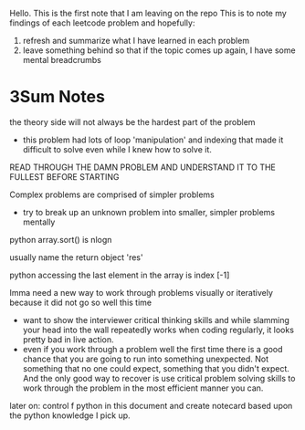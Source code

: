 Hello. This is the first note that I am leaving on the repo
This is to note my findings of each leetcode problem and hopefully:
  1. refresh and summarize what I have learned in each problem
  2. leave something behind so that if the topic comes up again, I have some mental breadcrumbs
# 3Sum Notes
the theory side will not always be the hardest part of the problem
- this problem had lots of loop 'manipulation' and indexing that made it difficult to solve even while I knew how to solve it.

READ THROUGH THE DAMN PROBLEM AND UNDERSTAND IT TO THE FULLEST BEFORE STARTING

Complex problems are comprised of simpler problems
- try to break up an unknown problem into smaller, simpler problems mentally

python array.sort() is nlogn 

usually name the return object 'res'

python accessing the last element in the array is index [-1]

Imma need a new way to work through problems visually or iteratively because it did not go so well this time
- want to show the interviewer critical thinking skills and while slamming your head into the wall repeatedly works when coding regularly, it looks pretty bad in live action.
- even if you work through a problem well the first time there is a good chance that you are going to run into something unexpected. Not something that no one could expect, something that you didn't expect. And the only good way to recover is use critical problem solving skills to work through the problem in the most efficient manner you can.

later on: control f python in this document and create notecard based upon the python knowledge I pick up.